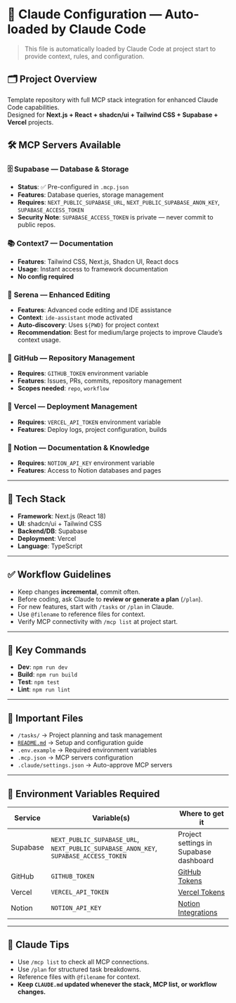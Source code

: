 # 📄 Claude Configuration — Auto-loaded by Claude Code

> This file is automatically loaded by Claude Code at project start to provide context, rules, and configuration.

## 🗂 Project Overview

Template repository with full MCP stack integration for enhanced Claude Code capabilities.  
Designed for **Next.js + React + shadcn/ui + Tailwind CSS + Supabase + Vercel** projects.

## 🛠 MCP Servers Available

### 🗄 **Supabase** — Database & Storage
- **Status**: ✅ Pre-configured in `.mcp.json`  
- **Features**: Database queries, storage management
- **Requires**: `NEXT_PUBLIC_SUPABASE_URL`, `NEXT_PUBLIC_SUPABASE_ANON_KEY`, `SUPABASE_ACCESS_TOKEN`
- **Security Note**: `SUPABASE_ACCESS_TOKEN` is private — never commit to public repos.

### 📚 **Context7** — Documentation
- **Features**: Tailwind CSS, Next.js, Shadcn UI, React docs
- **Usage**: Instant access to framework documentation
- **No config required**

### 🔧 **Serena** — Enhanced Editing
- **Features**: Advanced code editing and IDE assistance
- **Context**: `ide-assistant` mode activated
- **Auto-discovery**: Uses `${PWD}` for project context
- **Recommendation**: Best for medium/large projects to improve Claude’s context usage.

### 🐙 **GitHub** — Repository Management  
- **Requires**: `GITHUB_TOKEN` environment variable
- **Features**: Issues, PRs, commits, repository management
- **Scopes needed**: `repo`, `workflow`

### 🚀 **Vercel** — Deployment Management
- **Requires**: `VERCEL_API_TOKEN` environment variable  
- **Features**: Deploy logs, project configuration, builds

### 📝 **Notion** — Documentation & Knowledge
- **Requires**: `NOTION_API_KEY` environment variable
- **Features**: Access to Notion databases and pages

---

## 🧱 Tech Stack
- **Framework**: Next.js (React 18)
- **UI**: shadcn/ui + Tailwind CSS
- **Backend/DB**: Supabase
- **Deployment**: Vercel
- **Language**: TypeScript

---

## ✅ Workflow Guidelines
- Keep changes **incremental**, commit often.
- Before coding, ask Claude to **review or generate a plan** (`/plan`).
- For new features, start with `/tasks` or `/plan` in Claude.
- Use `@filename` to reference files for context.
- Verify MCP connectivity with `/mcp list` at project start.

---

## 📌 Key Commands
- **Dev**: `npm run dev`
- **Build**: `npm run build`
- **Test**: `npm test` 
- **Lint**: `npm run lint`

---

## 📂 Important Files
- `/tasks/` → Project planning and task management
- [`README.md`](README.md) → Setup and configuration guide
- `.env.example` → Required environment variables
- `.mcp.json` → MCP servers configuration
- `.claude/settings.json` → Auto-approve MCP servers

---

## 🔑 Environment Variables Required
| Service  | Variable(s) | Where to get it |
|----------|-------------|-----------------|
| Supabase | `NEXT_PUBLIC_SUPABASE_URL`, `NEXT_PUBLIC_SUPABASE_ANON_KEY`, `SUPABASE_ACCESS_TOKEN` | Project settings in Supabase dashboard |
| GitHub   | `GITHUB_TOKEN` | [GitHub Tokens](https://github.com/settings/tokens) |
| Vercel   | `VERCEL_API_TOKEN` | [Vercel Tokens](https://vercel.com/account/tokens) |
| Notion   | `NOTION_API_KEY` | [Notion Integrations](https://www.notion.so/my-integrations) |

---

## 🧠 Claude Tips
- Use `/mcp list` to check all MCP connections.
- Use `/plan` for structured task breakdowns.
- Reference files with `@filename` for context.
- **Keep `CLAUDE.md` updated whenever the stack, MCP list, or workflow changes.**
